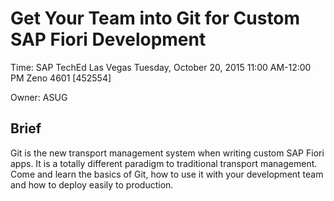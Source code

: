 # Get Your Team into Git for Custom SAP Fiori Development

Time:
SAP TechEd Las Vegas   Tuesday, October 20, 2015     11:00 AM-12:00 PM   Zeno 4601  [452554]

Owner: ASUG


## Brief
Git is the new transport management system when writing custom SAP Fiori apps. It is a totally different paradigm to traditional transport management. Come and learn the basics of Git, how to use it with your development team and how to deploy easily to production.

